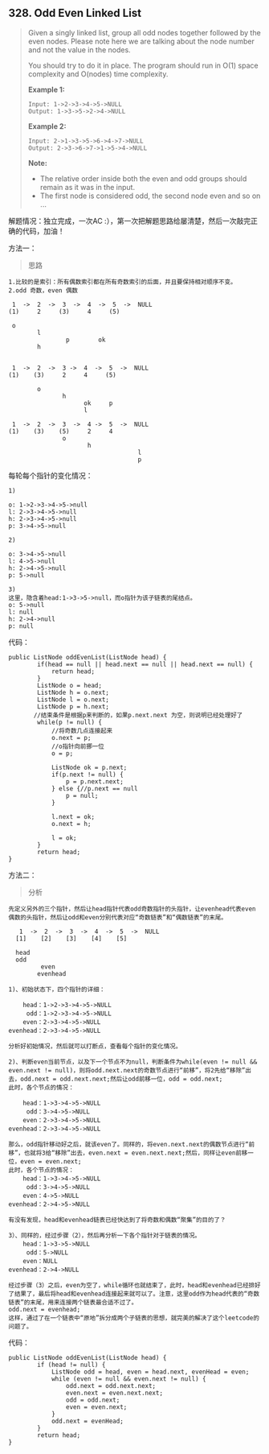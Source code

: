 ## 328. Odd Even Linked List

> Given a singly linked list, group all odd nodes together followed by the even nodes. Please note here we are talking about the node number and not the value in the nodes.
>
> You should try to do it in place. The program should run in O(1) space complexity and O(nodes) time complexity.
>
> **Example 1:**
>
> ```
> Input: 1->2->3->4->5->NULL
> Output: 1->3->5->2->4->NULL
> ```
>
> **Example 2:**
>
> ```
> Input: 2->1->3->5->6->4->7->NULL
> Output: 2->3->6->7->1->5->4->NULL
> ```
>
> **Note:**
>
> - The relative order inside both the even and odd groups should remain as it was in the input.
> - The first node is considered odd, the second node even and so on ...



解题情况：独立完成，一次AC :），第一次把解题思路给屡清楚，然后一次敲完正确的代码，加油！

方法一：

> 思路

```
1.比较的是索引：所有偶数索引都在所有奇数索引的后面，并且要保持相对顺序不变。
2.odd 奇数，even 偶数

 1  ->  2  ->  3  ->  4  ->  5  ->  NULL
(1)     2     (3)     4     (5) 
 
 o      
        l      
				p		 ok				
        h
                
                
 1  ->  2  ->  3 ->  4  ->  5  ->  NULL
(1)    (3)     2     4     (5) 
 
        o
               h
                     ok     p
                     l              
                             
 1  ->  2  ->  3  ->  4 ->  5  ->  NULL
(1)    (3)    (5)     2     4     
               o      
					  h     
  									l
  									p 
```

每轮每个指针的变化情况：

```
1)

o: 1->2->3->4->5->null
l: 2->3->4->5->null
h: 2->3->4->5->null
p: 3->4->5->null

2)

o: 3->4->5->null
l: 4->5->null
h: 2->4->5->null
p: 5->null

3)
这里，隐含着head:1->3->5->null，而o指针为该子链表的尾结点。
o: 5->null
l: null
h: 2->4->null
p: null
```



代码：

```
public ListNode oddEvenList(ListNode head) {
        if(head == null || head.next == null || head.next == null) {
            return head;
        }
        ListNode o = head;
        ListNode h = o.next;
        ListNode l = o.next;
        ListNode p = h.next;
       //结束条件是根据p来判断的，如果p.next.next 为空，则说明已经处理好了
        while(p != null) {
            //将奇数几点连接起来
            o.next = p;
            //o指针向前挪一位
            o = p;

            ListNode ok = p.next;
            if(p.next != null) {
                p = p.next.next;
            } else {//p.next == null
                p = null;
            }

            l.next = ok;
            o.next = h;

            l = ok;
        }
        return head;
}
```

方法二：

> 分析

```
先定义另外的三个指针，然后让head指针代表odd奇数指针的头指针，让evenhead代表even偶数的头指针，然后让odd和even分别代表对应“奇数链表”和“偶数链表”的末尾。   
   
   1  ->  2  ->  3  ->  4  ->  5  ->  NULL
  [1]    [2]    [3]    [4]    [5]
    
  head
  odd
         even
        evenhead
 
1)、初始状态下，四个指针的详细：  
 
	head：1->2->3->4->5->NULL
 	 odd：1->2->3->4->5->NULL
	even：2->3->4->5->NULL
evenhead：2->3->4->5->NULL

分析好初始情况，然后就可以打断点，查看每个指针的变化情况。

2)、判断even当前节点，以及下一个节点不为null，判断条件为while(even != null && even.next != null)，则将odd.next.next的奇数节点进行“前移”，将2先给“移除”出去，odd.next = odd.next.next;然后让odd前移一位，odd = odd.next;
此时，各个节点的情况：

	head：1->3->4->5->NULL
 	 odd：3->4->5->NULL
	even：2->3->4->5->NULL
evenhead：2->3->4->5->NULL

那么，odd指针移动好之后，就该even了。同样的，将even.next.next的偶数节点进行“前移”，也就将3给“移除”出去，even.next = even.next.next;然后，同样让even前移一位，even = even.next;
此时，各个节点的情况：
	head：1->3->4->5->NULL
 	 odd：3->4->5->NULL
	even：4->5->NULL
evenhead：2->4->5->NULL

有没有发现，head和evenhead链表已经快达到了将奇数和偶数“聚集”的目的了？

3）、同样的，经过步骤（2），然后再分析一下各个指针对于链表的情况。
	head：1->3->5->NULL
 	 odd：5->NULL
	even：NULL
evenhead：2->4->NULL

经过步骤（3）之后，even为空了，while循环也就结束了，此时，head和evenhead已经排好了结果了，最后将head和evenhead连接起来就可以了。注意，这里odd作为head代表的“奇数链表”的末尾，用来连接两个链表最合适不过了。
odd.next = evenhead;
这样，通过了在一个链表中“原地”拆分成两个子链表的思想，就完美的解决了这个leetcode的问题了。
```

代码：

```
public ListNode oddEvenList(ListNode head) {
        if (head != null) {
            ListNode odd = head, even = head.next, evenHead = even;
            while (even != null && even.next != null) {
                odd.next = odd.next.next;
                even.next = even.next.next;
                odd = odd.next;
                even = even.next;
            }
            odd.next = evenHead;
        }
        return head;
}
```



